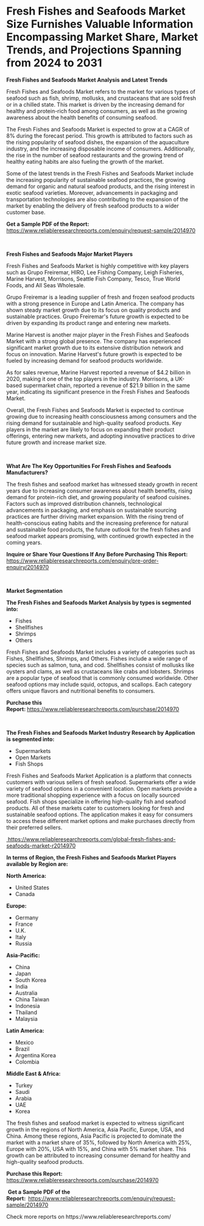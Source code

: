 <p><h1>Fresh Fishes and Seafoods Market Size Furnishes Valuable Information Encompassing Market Share, Market Trends, and Projections Spanning from 2024 to 2031</h1></p><p><strong>Fresh Fishes and Seafoods Market Analysis and Latest Trends</strong></p>
<p><p>Fresh Fishes and Seafoods Market refers to the market for various types of seafood such as fish, shrimp, mollusks, and crustaceans that are sold fresh or in a chilled state. This market is driven by the increasing demand for healthy and protein-rich food among consumers, as well as the growing awareness about the health benefits of consuming seafood.</p><p>The Fresh Fishes and Seafoods Market is expected to grow at a CAGR of 8% during the forecast period. This growth is attributed to factors such as the rising popularity of seafood dishes, the expansion of the aquaculture industry, and the increasing disposable income of consumers. Additionally, the rise in the number of seafood restaurants and the growing trend of healthy eating habits are also fueling the growth of the market.</p><p>Some of the latest trends in the Fresh Fishes and Seafoods Market include the increasing popularity of sustainable seafood practices, the growing demand for organic and natural seafood products, and the rising interest in exotic seafood varieties. Moreover, advancements in packaging and transportation technologies are also contributing to the expansion of the market by enabling the delivery of fresh seafood products to a wider customer base.</p></p>
<p><strong>Get a Sample PDF of the Report:&nbsp;</strong> <a href="https://www.reliableresearchreports.com/enquiry/request-sample/2014970">https://www.reliableresearchreports.com/enquiry/request-sample/2014970</a></p>
<p>&nbsp;</p>
<p><strong>Fresh Fishes and Seafoods Major Market Players</strong></p>
<p><p>Fresh Fishes and Seafoods Market is highly competitive with key players such as Grupo Freiremar, HIRO, Lee Fishing Company, Leigh Fisheries, Marine Harvest, Morrisons, Seattle Fish Company, Tesco, True World Foods, and All Seas Wholesale.</p><p>Grupo Freiremar is a leading supplier of fresh and frozen seafood products with a strong presence in Europe and Latin America. The company has shown steady market growth due to its focus on quality products and sustainable practices. Grupo Freiremar's future growth is expected to be driven by expanding its product range and entering new markets.</p><p>Marine Harvest is another major player in the Fresh Fishes and Seafoods Market with a strong global presence. The company has experienced significant market growth due to its extensive distribution network and focus on innovation. Marine Harvest's future growth is expected to be fueled by increasing demand for seafood products worldwide.</p><p>As for sales revenue, Marine Harvest reported a revenue of $4.2 billion in 2020, making it one of the top players in the industry. Morrisons, a UK-based supermarket chain, reported a revenue of $21.9 billion in the same year, indicating its significant presence in the Fresh Fishes and Seafoods Market.</p><p>Overall, the Fresh Fishes and Seafoods Market is expected to continue growing due to increasing health consciousness among consumers and the rising demand for sustainable and high-quality seafood products. Key players in the market are likely to focus on expanding their product offerings, entering new markets, and adopting innovative practices to drive future growth and increase market size.</p></p>
<p>&nbsp;</p>
<p><strong>What Are The Key Opportunities For Fresh Fishes and Seafoods Manufacturers?</strong></p>
<p><p>The fresh fishes and seafood market has witnessed steady growth in recent years due to increasing consumer awareness about health benefits, rising demand for protein-rich diet, and growing popularity of seafood cuisines. Factors such as improved distribution channels, technological advancements in packaging, and emphasis on sustainable sourcing practices are further driving market expansion. With the rising trend of health-conscious eating habits and the increasing preference for natural and sustainable food products, the future outlook for the fresh fishes and seafood market appears promising, with continued growth expected in the coming years.</p></p>
<p><strong>Inquire or Share Your Questions If Any Before Purchasing This Report:</strong> <a href="https://www.reliableresearchreports.com/enquiry/pre-order-enquiry/2014970">https://www.reliableresearchreports.com/enquiry/pre-order-enquiry/2014970</a></p>
<p>&nbsp;</p>
<p><strong>Market Segmentation</strong></p>
<p><strong>The Fresh Fishes and Seafoods Market Analysis by types is segmented into:</strong></p>
<p><ul><li>Fishes</li><li>Shellfishes</li><li>Shrimps</li><li>Others</li></ul></p>
<p><p>Fresh Fishes and Seafoods Market includes a variety of categories such as Fishes, Shellfishes, Shrimps, and Others. Fishes include a wide range of species such as salmon, tuna, and cod. Shellfishes consist of mollusks like oysters and clams, as well as crustaceans like crabs and lobsters. Shrimps are a popular type of seafood that is commonly consumed worldwide. Other seafood options may include squid, octopus, and scallops. Each category offers unique flavors and nutritional benefits to consumers.</p></p>
<p><strong>Purchase this Report:&nbsp;</strong><a href="https://www.reliableresearchreports.com/purchase/2014970">https://www.reliableresearchreports.com/purchase/2014970</a></p>
<p>&nbsp;</p>
<p><strong>The Fresh Fishes and Seafoods Market Industry Research by Application is segmented into:</strong></p>
<p><ul><li>Supermarkets</li><li>Open Markets</li><li>Fish Shops</li></ul></p>
<p><p>Fresh Fishes and Seafoods Market Application is a platform that connects customers with various sellers of fresh seafood. Supermarkets offer a wide variety of seafood options in a convenient location. Open markets provide a more traditional shopping experience with a focus on locally sourced seafood. Fish shops specialize in offering high-quality fish and seafood products. All of these markets cater to customers looking for fresh and sustainable seafood options. The application makes it easy for consumers to access these different market options and make purchases directly from their preferred sellers.</p></p>
<p><a href="https://www.reliableresearchreports.com/global-fresh-fishes-and-seafoods-market-r2014970">&nbsp;https://www.reliableresearchreports.com/global-fresh-fishes-and-seafoods-market-r2014970</a></p>
<p><strong>In terms of Region, the Fresh Fishes and Seafoods Market Players available by Region are:</strong></p>
<p>
    <p> <strong> North America: </strong>
        <ul>
            <li>United States</li>
            <li>Canada</li>
        </ul>
        </p> 
    <p> <strong> Europe: </strong>
        <ul>
            <li>Germany</li>
            <li>France</li>
            <li>U.K.</li>
            <li>Italy</li>
            <li>Russia</li>
        </ul>
        </p> 
    <p> <strong> Asia-Pacific: </strong>
        <ul>
            <li>China</li>
            <li>Japan</li>
            <li>South Korea</li>
            <li>India</li>
            <li>Australia</li>
            <li>China Taiwan</li>
            <li>Indonesia</li>
            <li>Thailand</li>
            <li>Malaysia</li>
        </ul>
        </p> 
    <p> <strong> Latin America: </strong>
        <ul>
            <li>Mexico</li>
            <li>Brazil</li>
            <li>Argentina Korea</li>
            <li>Colombia</li>
        </ul>
        </p> 
    <p> <strong> Middle East & Africa: </strong>
        <ul>
            <li>Turkey</li>
            <li>Saudi</li>
            <li>Arabia</li>
            <li>UAE</li>
            <li>Korea</li>
        </ul>
    </p>
    </p>
<p><p>The fresh fishes and seafood market is expected to witness significant growth in the regions of North America, Asia Pacific, Europe, USA, and China. Among these regions, Asia Pacific is projected to dominate the market with a market share of 35%, followed by North America with 25%, Europe with 20%, USA with 15%, and China with 5% market share. This growth can be attributed to increasing consumer demand for healthy and high-quality seafood products.</p></p>
<p><strong>Purchase this Report: </strong><a href="https://www.reliableresearchreports.com/purchase/2014970">https://www.reliableresearchreports.com/purchase/2014970</a></p>
<p>&nbsp;<strong>Get a Sample PDF of the Report:&nbsp;&nbsp;</strong><a href="https://www.reliableresearchreports.com/enquiry/request-sample/2014970">https://www.reliableresearchreports.com/enquiry/request-sample/2014970</a></p>
<p><strong></strong></p>
<p>Check more reports on https://www.reliableresearchreports.com/</p>